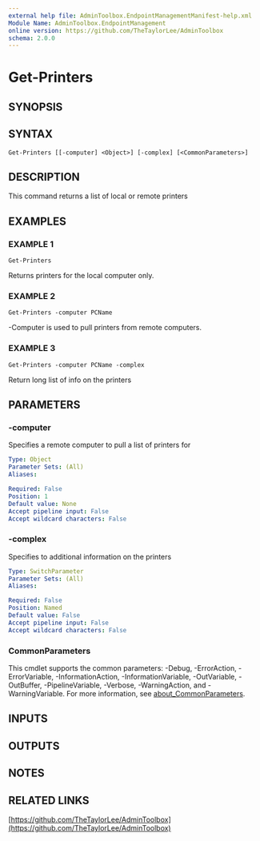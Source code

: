 ```yaml
---
external help file: AdminToolbox.EndpointManagementManifest-help.xml
Module Name: AdminToolbox.EndpointManagement
online version: https://github.com/TheTaylorLee/AdminToolbox
schema: 2.0.0
---
```


# Get-Printers

## SYNOPSIS

## SYNTAX

```
Get-Printers [[-computer] <Object>] [-complex] [<CommonParameters>]
```

## DESCRIPTION
This command returns a list of local or remote printers

## EXAMPLES

### EXAMPLE 1
```
Get-Printers
```

Returns printers for the local computer only.

### EXAMPLE 2
```
Get-Printers -computer PCName
```

-Computer is used to pull printers from remote computers.

### EXAMPLE 3
```
Get-Printers -computer PCName -complex
```

Return long list of info on the printers

## PARAMETERS

### -computer
Specifies a remote computer to pull a list of printers for

```yaml
Type: Object
Parameter Sets: (All)
Aliases:

Required: False
Position: 1
Default value: None
Accept pipeline input: False
Accept wildcard characters: False
```

### -complex
Specifies to additional information on the printers

```yaml
Type: SwitchParameter
Parameter Sets: (All)
Aliases:

Required: False
Position: Named
Default value: False
Accept pipeline input: False
Accept wildcard characters: False
```

### CommonParameters
This cmdlet supports the common parameters: -Debug, -ErrorAction, -ErrorVariable, -InformationAction, -InformationVariable, -OutVariable, -OutBuffer, -PipelineVariable, -Verbose, -WarningAction, and -WarningVariable. For more information, see [about_CommonParameters](http://go.microsoft.com/fwlink/?LinkID=113216).

## INPUTS

## OUTPUTS

## NOTES

## RELATED LINKS

[https://github.com/TheTaylorLee/AdminToolbox](https://github.com/TheTaylorLee/AdminToolbox)

